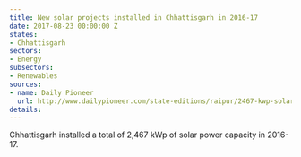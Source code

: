 ```yaml
---
title: New solar projects installed in Chhattisgarh in 2016-17
date: 2017-08-23 00:00:00 Z
states:
- Chhattisgarh
sectors:
- Energy
subsectors:
- Renewables
sources:
- name: Daily Pioneer
  url: http://www.dailypioneer.com/state-editions/raipur/2467-kwp-solar-capacity-installed-in-cgarh-last-year-centre.html
details: 
---
```


Chhattisgarh installed a total of 2,467 kWp of solar power capacity in 2016-17.
